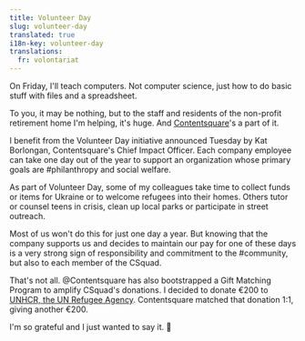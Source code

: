 ```yaml
---
title: Volunteer Day
slug: volunteer-day
translated: true
i18n-key: volunteer-day
translations:
  fr: volontariat
---
```


On Friday, I'll teach computers. Not computer science, just how to do basic stuff with files and a spreadsheet.

To you, it may be nothing, but to the staff and residents of the non-profit retirement home I'm helping, it's huge.
And [Contentsquare](https://contentsquare.com/)'s a part of it.

I benefit from the Volunteer Day initiative announced Tuesday by Kat Borlongan, Contentsquare's Chief Impact Officer. Each company employee can take one day out of the year to support an organization whose primary goals are #philanthropy and social welfare.

As part of Volunteer Day, some of my colleagues take time to collect funds or items for Ukraine or to welcome refugees into their homes. Others tutor or counsel teens in crisis, clean up local parks or participate in street outreach.

Most of us won't do this for just one day a year.
But knowing that the company supports us and decides to maintain our pay for one of these days is a very strong sign of responsibility and commitment to the #community, but also to each member of the CSquad.

That's not all. @Contentsquare has also bootstrapped a Gift Matching Program to amplify CSquad's donations. 
I decided to donate €200 to [UNHCR, the UN Refugee Agency](https://www.unhcr.org/fr/). Contentsquare matched that donation 1:1, giving another €200.

I'm so grateful and I just wanted to say it. 🙏